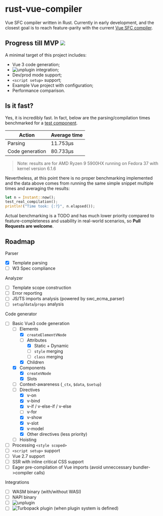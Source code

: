 # rust-vue-compiler

Vue SFC compiler written in Rust.
Currently in early development, and the closest goal is to reach feature-parity with the current [Vue SFC compiler](https://sfc.vuejs.org).

## Progress till MVP ![](https://geps.dev/progress/26)
A minimal target of this project includes:
- Vue 3 code generation;
- ![unplugin](https://github.com/unjs/unplugin) integration;
- Dev/prod mode support;
- `<script setup>` support;
- Example Vue project with configuration;
- Performance comparison.

## Is it fast?
Yes, it is incredibly fast. In fact, below are the parsing/compilation times benchmarked for a [test component](src/test/input.vue).

| Action          | Average time |
|-----------------|--------------|
| Parsing         | 11.753µs     |
| Code generation | 80.733µs     |

> Note: results are for AMD Ryzen 9 5900HX running on Fedora 37 with kernel version 6.1.6

Nevertheless, at this point there is no proper benchmarking implemented and the data above comes from running the same simple snippet multiple times and averaging the results:
```rust
let n = Instant::now();
test_real_compilation();
println!("Time took: {:?}", n.elapsed());
```

Actual benchmarking is a TODO and has much lower priority compared to feature-completeness and usability in real-world scenarios, so **Pull Requests are welcome**.


## Roadmap
Parser
- [x] Template parsing
- [ ] W3 Spec compliance

Analyzer
- [ ] Template scope construction
- [ ] Error reporting
- [ ] JS/TS imports analysis (powered by swc_ecma_parser)
- [ ] `setup`/`data`/`props` analysis

Code generator
- [ ] Basic Vue3 code generation
  - [ ] Elements
    - [x] `createElementVNode`
    - [ ] Attributes
      - [x] Static + Dynamic
      - [ ] `style` merging
      - [ ] `class` merging
    - [x] Children
  - [x] Components
    - [x] `createVNode`
    - [x] Slots
  - [ ] Context-awareness (`_ctx`, `$data`, `$setup`)
  - [ ] Directives
    - [x] v-on
    - [x] v-bind
    - [x] v-if / v-else-if / v-else
    - [ ] v-for
    - [x] v-show
    - [x] v-slot
    - [x] v-model
    - [x] Other directives (less priority)
  - [ ] Hoisting

- [ ] Processing `<style scoped>`
- [ ] `<script setup>` support
- [ ] Vue 2.7 support
- [ ] SSR with inline critical CSS support
- [ ] Eager pre-compilation of Vue imports (avoid unneccessary bundler->compiler calls)

Integrations
- [ ] WASM binary (with/without WASI)
- [ ] NAPI binary
- [ ] ![unplugin](https://github.com/unjs/unplugin)
- [ ] ![Turbopack](https://github.com/vercel/turbo) plugin (when plugin system is defined)
